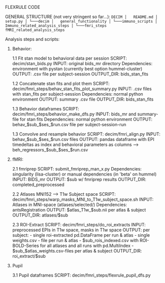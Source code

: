 FLEXRULE CODE

GENERAL STRUCTURE (not very stringent so far...):
        ```
        DECIM
        │   README.md
        │   setup.py
        │
        └───decim
            │   general_functionality
            │
            └───immuno_scripts
            │       Immuno_related_analysis_steps
            │
            └───fmri_steps
                    fMRI_related_analysis_steps
        ```

Analysis steps and scripts:

1. Behavior:

    1.1 Fit stan model to behavioral data per session
    SCRIPT: decim/stan_bids.py
    INPUT: original bids_mr directory
    Dependencies: environment with pystan (currently best option hummel-cluster)
    OUTPUT: .csv file per subject-session
    OUTPUT_DIR: bids_stan_fits

    1.2 Concatenate stan fits and plot them
    SCRIPT: decim/fmri_steps/behav_stan_fits_plot_summary.py
    INPUT: .csv files with stan_fits per subject-session
    Dependencies: normal python environment
    OUTPUT: summary .csv file
    OUTPUT_DIR: bids_stan_fits

    1.3 Behavior dataframes
    SCRIPT: decim/fmri_steps/behavior_make_dfs.py
    INPUT: bids_mr and summary-file for stan fits
    Dependencies: normal python environment
    OUTPUT: behav_$sub_$ses_$run.csv file per subject-session-run

    1.3 Convolve and resample behavior
    SCRIPT: decim/fmri_align.py
    INPUT: behav_$sub_$ses_$run.csv files
    OUTPUT: pandas dataframe with EPI timedeltas as index and behavioral parameters as columns --> beh_regressors_$sub_$ses_$run.csv

2. fMRI:

    2.1 fmriprep
    SCRIPT: submit_fmriprep_man_x.py
    Dependencies: singularity (lisa-cluster) or manual dependencies (in 'beta' on hummel)
    INPUT: BIDS_mr
    OUTPUT: $sub w/ fmriprep results
    OUTPUT_DIR: completed_preprocessed

    2.2 Atlases MNI152 --> T1w Subject space
    SCRIPT: decim/fmri_steps/warp_masks_MNI_to_T1w_subject_space.sh
    INPUT: Atlases in MNI-space (atlases/selected/)
    Dependencies: antsRegistration
    OUTPUT: $atlas_T1w_$sub.nii per atlas & subject
    OUTPUT_DIR: atlases/$sub

    2.3 ROI-Extract
    SCRIPT: decim/fmri_steps/do_roi_extracts
    INPUT: preprocessed EPIs in T1w space, masks in T1w space
    OUTPUT: per subject:
                - single roi-extracted pd.DataFrame per run & atlas
                - single weights.csv - file per run & atlas
                - $sub_rois_indexed.csv with ROI-BOLD-Series for all atlases and all runs with pd.MultiIndex
                - $sub_$atlas_weights.csv-files per atlas & subject
    OUTPUT_DIR: roi_extract/$sub

3. Pupil

    3.1 Pupil dataframes
    SCRIPT: decim/fmri_steps/flexrule_pupil_dfs.py




